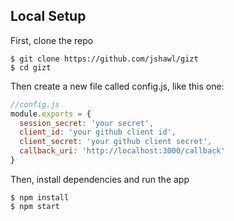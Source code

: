 ## Local Setup
First, clone the repo

    $ git clone https://github.com/jshawl/gizt
    $ cd gizt

Then create a new file called config.js, like this one:

```js
//config.js
module.exports = {
  session_secret: 'your secret',
  client_id: 'your github client id',
  client_secret: 'your github client secret',
  callback_uri: 'http://localhost:3000/callback'
}
```

Then, install dependencies and run the app

    $ npm install
    $ npm start


